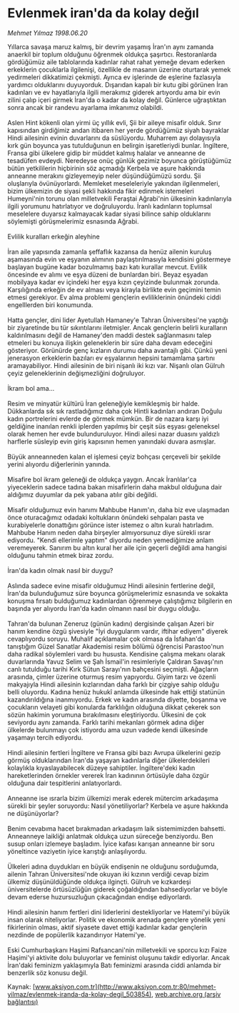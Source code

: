 # Evlenmek iran'da da kolay değıl

*Mehmet Yılmaz 1998.06.20*

<div class="pNewsDetailMainContent" itemprop="articleBody">
 Yıllarca savaşa maruz kalmış, bir devrim yaşamış İran'ın aynı zamanda anaerkil bir toplum olduğunu öğrenmek oldukça şaşırtıcı. Restoranlarda gördüğümüz aile tablolarında kadınlar rahat rahat yemeğe devam ederken erkeklerin çocuklarla ilgilenişi, özellikle de masanın üzerine oturtarak yemek yedirmeleri dikkatimizi çekmişti. Ayrıca ev işlerinde de eşlerine fazlasıyla yardımcı olduklarını duyuyorduk. Dışarıdan kapalı bir kutu gibi görünen İran kadınları ve ev hayatlarıyla ilgili merakımız giderek artıyordu ama bir evin zilini çalıp içeri girmek İran'da o kadar da kolay değil. Günlerce uğraştıktan sonra ancak bir randevu ayarlama imkanımız olabildi.
 <br/>
 <br/>
 Aslen Hint kökenli olan yirmi üç yıllık evli, Şii bir aileye misafir olduk. Sınır kapısından girdiğimiz andan itibaren her yerde gördüğümüz siyah bayraklar Hindi ailesinin evinin duvarlarını da süslüyordu. Muharrem ayı dolayısıyla kırk gün boyunca yas tutulduğunun en belirgin işaretleriydi bunlar. İngiltere, Fransa gibi ülkelere gidip bir müddet kalmış halalar ve anneanne de tesadüfen evdeydi. Neredeyse onüç günlük gezimiz boyunca görüştüğümüz bütün yetkililerin hiçbirinin söz açmadığı Kerbela ve aşure hakkında anneanne merakını gizleyemeyip neler düşündüğümüzü sordu. Şii oluşlarıyla övünüyorlardı. Memleket meseleleriyle yakından ilgilenmeleri, bizim ülkemizin de siyasi şekli hakkında fikir edinmek istemeleri Humeyni'nin torunu olan milletvekili Feraştai Ağrabi'nin ülkesinin kadınlarıyla ilgili yorumunu hatırlatıyor ve doğruluyordu. İranlı kadınların toplumsal meselelere duyarsız kalmayacak kadar siyasi bilince sahip olduklarını söylemişti görüşmelerimiz esnasında Ağrabi.
 <br/>
 <br/>
 Evlilik kuralları erkeğin aleyhine
 <br/>
 <br/>
 İran aile yapısında zamanla şeffaflık kazansa da henüz ailenin kuruluş aşamasında evin ve eşyanın alımının paylaştırılmasıyla kendisini göstermeye başlayan bugüne kadar bozulmamış bazı katı kurallar mevcut. Evlilik öncesinde ev alımı ve eşya düzeni de bunlardan biri. Beyaz eşyadan mobilyaya kadar ev içindeki her eşya kızın çeyizinde bulunmak zorunda. Karşılığında erkeğin de ev alması veya kirayla birlikte evin geçimini temin etmesi gerekiyor. Ev alma problemi gençlerin evliliklerinin önündeki ciddi engelllerden biri konumunda.
 <br/>
 <br/>
 Hatta gençler, dini lider Ayetullah Hamaney'e Tahran Üniversitesi'ne yaptığı bir ziyaretinde bu tür sıkıntılarını iletmişler. Ancak gençlerin belirli kuralların kaldırılmasını değil de Hamaney'den maddi destek sağlanmasını talep etmeleri bu konuya ilişkin geleneklerin bir süre daha devam edeceğini gösteriyor. Görünürde genç kızların durumu daha avantajlı gibi. Çünkü yeni jenerasyon erkeklerin bazıları ev eşyalarının hepsini tamamlama şartını aramayabiliyor. Hindi ailesinin de biri nişanlı iki kızı var. Nişanlı olan Gülruh çeyiz geleneklerinin değişmezliğini doğruluyor.
 <br/>
 <br/>
 İkram bol ama...
 <br/>
 <br/>
 Resim ve minyatür kültürü İran geleneğiyle kemikleşmiş bir halde. Dükkanlarda sık sık rastladığımız daha çok Hintli kadınları andıran Doğulu kadın portrelerini evlerde de görmek mümkün. Bir de nazara karşı iyi geldiğine inanılan renkli iplerden yapılmış bir çeşit süs eşyası geleneksel olarak hemen her evde bulunduruluyor. Hindi ailesi nazar duasını yaldızlı harflerle süsleyip evin giriş kapısının hemen yanındaki duvara asmışlar.
 <br/>
 <br/>
 Büyük anneanneden kalan el işlemesi çeyiz bohçası çerçeveli bir şekilde yerini alıyordu diğerlerinin yanında.
 <br/>
 <br/>
 Misafire bol ikram geleneği de oldukça yaygın. Ancak İranlılar'ca yiyeceklerin sadece tadına bakan misafirlerin daha makbul olduğuna dair aldığımız duyumlar da pek yabana atılır gibi değildi.
 <br/>
 <br/>
 Misafir olduğumuz evin hanımı Mahbube Hanım'ın, daha biz eve ulaşmadan önce oturacağımız odadaki koltukların önündeki sehpaları pasta ve kurabiyelerle donattığını görünce ister istemez o altın kuralı hatırladım. Mahbube Hanım neden daha birşeyler almıyorsunuz diye sürekli ısrar ediyordu. "Kendi ellerimle yaptım" diyordu neden yemediğimize anlam veremeyerek. Sanırım bu altın kural her aile için geçerli değildi ama hangisi olduğunu tahmin etmek biraz zordu.
 <br/>
 <br/>
 İran'da kadın olmak nasıl bir duygu?
 <br/>
 <br/>
 Aslında sadece evine misafir olduğumuz Hindi ailesinin fertlerine değil, İran'da bulunduğumuz süre boyunca görüşmelerimiz esnasında ve sokakta konuşma fırsatı bulduğumuz kadınlardan öğrenmeye çalıştığımız bilgilerin en başında yer alıyordu İran'da kadın olmanın nasıl bir duygu olduğu.
 <br/>
 <br/>
 Tahran'da bulunan Zeneruz (günün kadını) dergisinde çalışan Azeri bir hanım kendine özgü şivesiyle "İyi duygularım vardır, iftihar ediyem" diyerek cevaplıyordu soruyu. Muhalif açıklamalar çok olmasa da İsfahan'da tanıştığım Güzel Sanatlar Akademisi resim bölümü öğrencisi Parastoo'nun daha radikal söylemleri vardı bu hususta. Kendisine çalışma mekanı olarak duvarlarında Yavuz Selim ve Şah İsmail'in resimleriyle Çaldıran Savaşı'nın canlı tutulduğu tarihi Kırk Sütun Sarayı'nın bahçesini seçmişti. Ağaçların arasında, çimler üzerine oturmuş resim yapıyordu. Giyim tarzı ve özenli makyajıyla Hindi ailesinin kızlarından daha farklı bir çizgiye sahip olduğu belli oluyordu. Kadına henüz hukukî anlamda ülkesinde hak ettiği statünün kazandırıldığına inanmıyordu. Erkek ve kadın arasında diyette, boşanma ve çocukların velayeti gibi konularda farklılığın olduğuna dikkat çekerek son sözün hakimin yorumuna bırakılmasını eleştiriyordu. Ülkesini de çok seviyordu aynı zamanda. Farklı tarihi mekanları görmek adına diğer ülkelerde bulunmayı çok istiyordu ama uzun vadede kendi ülkesinde yaşamayı tercih ediyordu.
 <br/>
 <br/>
 Hindi ailesinin fertleri İngiltere ve Fransa gibi bazı Avrupa ülkelerini gezip görmüş olduklarından İran'da yaşayan kadınlarla diğer ülkelerdekileri kolaylıkla kıyaslayabilecek düzeye sahiptiler. İngiltere'deki kadın hareketlerinden örnekler vererek İran kadınının örtüsüyle daha özgür olduğuna dair tespitlerini anlatıyorlardı.
 <br/>
 <br/>
 Anneanne ise ısrarla bizim ülkemizi merak ederek mütercim arkadaşıma sürekli bir şeyler soruyordu: Nasıl yönetiliyorlar? Kerbela ve aşure hakkında ne düşünüyorlar?
 <br/>
 <br/>
 Benim cevabıma hacet bırakmadan arkadaşım laik sistemimizden bahsetti. Anneanneye laikliği anlatmak oldukça uzun süreceğe benziyordu. Ben susup onları izlemeye başladım. İyice kafası karışan anneanne bir soru yöneltince vaziyetin iyice karıştığı anlaşılıyordu.
 <br/>
 <br/>
 Ülkeleri adına duydukları en büyük endişenin ne olduğunu sorduğumda, ailenin Tahran Üniversitesi'nde okuyan iki kızının verdiği cevap bizim ülkemiz düşünüldüğünde oldukça ilginçti. Gülruh ve kızkardeşi üniversitelerde örtüsüzlüğün giderek çoğaldığından bahsediyorlar ve böyle devam ederse huzursuzluğun çıkacağından endişe ediyorlardı.
 <br/>
 <br/>
 Hindi ailesinin hanım fertleri dini liderlerini destekliyorlar ve Hatemi'yi büyük insan olarak niteliyorlar. Politik ve ekonomik arenada gençlere yönelik yeni fikirlerinin olması, aktif siyasete davet ettiği kadınlar kadar gençlerin nezdinde de popülerlik kazandırıyor Hatemi'ye.
 <br/>
 <br/>
 Eski Cumhurbaşkanı Haşimi Rafsancani'nin milletvekili ve sporcu kızı Faize Haşimi'yi aktivite dolu buluyorlar ve feminist oluşunu takdir ediyorlar. Ancak İran'daki feminizm yaklaşımıyla Batı feminizmi arasında ciddi anlamda bir benzerlik söz konusu değil.
 <br/>
</div>


Kaynak: [www.aksiyon.com.tr](http://www.aksiyon.com.tr:80/mehmet-yilmaz/evlenmek-iranda-da-kolay-degil_503854), [web.archive.org (arşiv bağlantısı)](http://web.archive.org/web/20150715012243/http://www.aksiyon.com.tr:80/mehmet-yilmaz/evlenmek-iranda-da-kolay-degil_503854)
